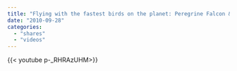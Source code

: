 ```yaml
---
title: "Flying with the fastest birds on the planet: Peregrine Falcon & Gos Hawk"
date: "2010-09-28"
categories:
  - "shares"
  - "videos"
---
```


<div style="width: 70vw;">{{< youtube p-_RHRAzUHM>}}</div>

